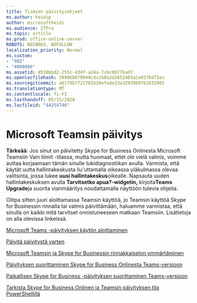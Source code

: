 ```yaml
---
title: Tiimien päivitysohjeet
ms.author: heidip
author: microsoftheidi
ms.audience: ITPro
ms.topic: article
ms.prod: office-online-server
ROBOTS: NOINDEX, NOFOLLOW
localization_priority: Normal
ms.custom:
- "982"
- "4000006"
ms.assetid: 0530bbd2-255c-434f-a24a-7c6c0877bad7
ms.openlocfilehash: 39986b670948cdccb8a2d2652403a2e0376d71ec
ms.sourcegitcommit: a61f9b7721701b20efade33a3293089761932905
ms.translationtype: MT
ms.contentlocale: fi-FI
ms.lasthandoff: 05/15/2020
ms.locfileid: "44254746"
---
```

# <a name="microsoft-teams-upgrade"></a>Microsoft Teamsin päivitys

**Tärkeää**: Jos sinut on päivitetty Skype for Business Onlinesta Microsoft Teamsiin Vain tiimit -tilassa, mutta huomaat, ettet ole vielä valmis, voimme auttaa korjaamaan tämän sinulle tukidiagnostiikan avulla. Varmista, että käytät uutta hallintakeskusta liu'uttamalla oikeassa yläkulmassa olevaa valitsinta, jossa lukee **uusi hallintakeskus**oikealle. Napsauta uuden hallintakeskuksen avulla **Tarvitsetko apua?-widgetin,** kirjoita**Teams Upgrade**ja suorita vianmääritys noudattamalla näyttöön tulevia ohjeita.

Olitpa sitten juuri aloittamassa Teamsin käyttöä, jo Teamsin käyttöä Skype for Businessin rinnalla tai valmis päivittämään, haluamme varmistaa, että sinulla on kaikki mitä tarvitset onnistuneeseen matkaan Teamsiin. Lisätietoja on alla olevissa linkeissä.

[Microsoft Teams -päivityksen käytön aloittaminen](https://docs.microsoft.com/MicrosoftTeams/upgrade-start-here)

[Päivitä päivitystä varten](https://docs.microsoft.com/MicrosoftTeams/upgrade-plan-journey)

[Microsoft Teamsin ja Skype for Businessin rinnakkaiselon ymmärtäminen](https://docs.microsoft.com/MicrosoftTeams/teams-and-skypeforbusiness-coexistence-and-interoperability)

[Päivityksen suorittaminen Skype for Business Onlinesta Teams-versioon](https://docs.microsoft.com/MicrosoftTeams/upgrade-to-teams-execute-skypeforbusinessonline)

[Paikallisen Skype for Business -päivityksen suorittaminen Teams-versioon](https://docs.microsoft.com/MicrosoftTeams/upgrade-to-teams-execute-skypeforbusinesshybridonprem)
 
[Tarkista Skype for Business Onlinen ja Teamsin päivityksen tila PowerShellillä](https://docs.microsoft.com/powershell/module/skype/get-csteamsupgradestatus?view=skype-ps)